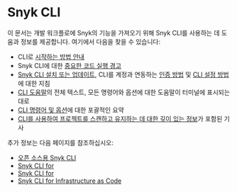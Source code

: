 # Snyk CLI

이 문서는 개발 워크플로에 Snyk의 기능을 가져오기 위해 Snyk CLI를 사용하는 데 도움과 정보를 제공합니다. 여기에서 다음을 찾을 수 있습니다:

* CLI로 [시작하는 방법 안내](getting-started-with-the-snyk-cli.md)
* Snyk CLI에 대한 [중요한 코드 실행 경고](code-execution-warning-for-snyk-cli.md)
* [Snyk CLI 설치 또는 업데이트](install-or-update-the-snyk-cli/), CLI를 계정과 연동하는 [인증 방법](authenticate-to-use-the-cli.md) 및 [CLI 설정 방법](configure-the-snyk-cli/)에 대한 지침
* [CLI 도움말](commands/)의 전체 텍스트, 모든 명령어와 옵션에 대한 도움말이 터미널에 표시되는 대로
* [CLI 명령어 및 옵션](cli-commands-and-options-summary.md)에 대한 포괄적인 요약
* [CLI를 사용하여 프로젝트를 스캔하고 유지하는 데 대한 깊이 있는 정보](scan-and-maintain-projects-using-the-cli/)가 포함된 기사

추가 정보는 다음 페이지를 참조하십시오:

* [오픈 소스용 Snyk CLI](scan-and-maintain-projects-using-the-cli/snyk-cli-for-open-source/)
* [Snyk CLI for ](scan-and-maintain-projects-using-the-cli/snyk-cli-for-snyk-code/)
* [Snyk CLI for ](scan-and-maintain-projects-using-the-cli/snyk-cli-for-snyk-container/)
* [Snyk CLI for Infrastructure as Code](scan-and-maintain-projects-using-the-cli/snyk-cli-for-iac/)